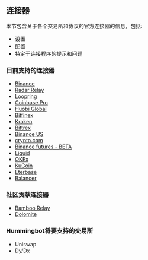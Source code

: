 ## 连接器

本节包含关于各个交易所和协议的官方连接器的信息，包括:

- 设置
- 配置
- 特定于连接程序的提示和问题

### 目前支持的连接器

- [Binance](https://docs.hummingbot.io/connectors/binance)
- [Radar Relay](https://docs.hummingbot.io/connectors/radar-relay)
- [Loopring](https://docs.hummingbot.io/connectors/loopring/)
- [Coinbase Pro](https://docs.hummingbot.io/connectors/coinbase)
- [Huobi Global](https://docs.hummingbot.io/connectors/huobi/)
- [Bitfinex](https://docs.hummingbot.io/connectors/bitfinex/)
- [Kraken](https://docs.hummingbot.io/connectors/kraken/)
- [Bittrex](https://docs.hummingbot.io/connectors/bittrex/)
- [Binance US](https://docs.hummingbot.io/connectors/binance-us/)
- [crypto.com](https://docs.hummingbot.io/connectors/crypto-com/)
- [Binance futures - BETA](https://docs.hummingbot.io/connectors/binance-futures/)
- [Liquid](https://docs.hummingbot.io/connectors/liquid/)
- [OKEx](https://docs.hummingbot.io/connectors/okex/)
- [KuCoin](https://docs.hummingbot.io/connectors/kucoin/)
- [Eterbase](https://docs.hummingbot.io/connectors/eterbase/)
- [Balancer](https://docs.hummingbot.io/connectors/balancer/)

### 社区贡献连接器

- [Bamboo Relay](https://bamboorelay.com/)
- [Dolomite](https://docs.hummingbot.io/connectors/dolomite/)

### Hummingbot将要支持的交易所

- Uniswap
- Dy/Dx
